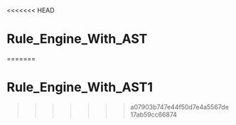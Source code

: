 <<<<<<< HEAD
# Rule_Engine_With_AST
=======
# Rule_Engine_With_AST1
>>>>>>> a07903b747e44f50d7e4a5567de17ab59cc66874
